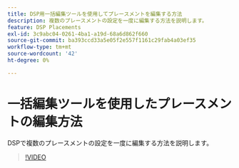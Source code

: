 ```yaml
---
title: DSP用一括編集ツールを使用してプレースメントを編集する方法
description: 複数のプレースメントの設定を一度に編集する方法を説明します。
feature: DSP Placements
exl-id: 3c9abc04-0261-4ba1-a19d-68a6d862f660
source-git-commit: ba393ccd33a5e05f2e557f1161c29fab4a03ef35
workflow-type: tm+mt
source-wordcount: '42'
ht-degree: 0%

---
```


# 一括編集ツールを使用したプレースメントの編集方法

DSPで複数のプレースメントの設定を一度に編集する方法を説明します。

>[!VIDEO](https://video.tv.adobe.com/v/3412411?captions=jpn)

